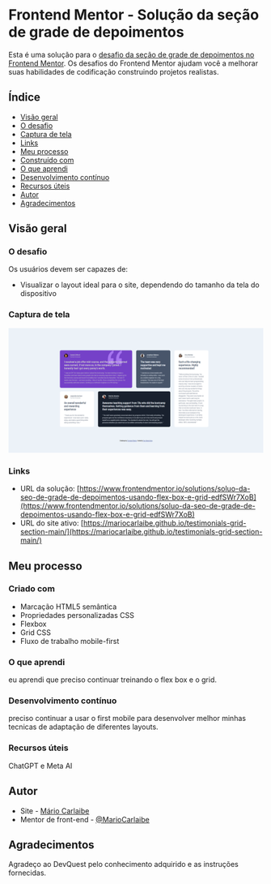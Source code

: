 # Frontend Mentor - Solução da seção de grade de depoimentos

Esta é uma solução para o [desafio da seção de grade de depoimentos no Frontend Mentor](https://www.frontendmentor.io/challenges/testimonials-grid-section-Nnw6J7Un7). Os desafios do Frontend Mentor ajudam você a melhorar suas habilidades de codificação construindo projetos realistas.

## Índice

- [Visão geral](#visão-geral)
- [O desafio](#o-desafio)
- [Captura de tela](#captura-de-tela)
- [Links](#links)
- [Meu processo](#meu-processo)
- [Construído com](#construído-com)
- [O que aprendi](#o-que-aprendi)
- [Desenvolvimento contínuo](#desenvolvimento-continuo)
- [Recursos úteis](#recursos-úteis)
- [Autor](#autor)
- [Agradecimentos](#agradecimentos)

## Visão geral

### O desafio

Os usuários devem ser capazes de:

- Visualizar o layout ideal para o site, dependendo do tamanho da tela do dispositivo

### Captura de tela

<img src="./design/Captura-desktop.PNG">

### Links

- URL da solução: [https://www.frontendmentor.io/solutions/soluo-da-seo-de-grade-de-depoimentos-usando-flex-box-e-grid-edfSWr7XoB](https://www.frontendmentor.io/solutions/soluo-da-seo-de-grade-de-depoimentos-usando-flex-box-e-grid-edfSWr7XoB)
- URL do site ativo: [https://mariocarlaibe.github.io/testimonials-grid-section-main/](https://mariocarlaibe.github.io/testimonials-grid-section-main/)

## Meu processo

### Criado com

- Marcação HTML5 semântica
- Propriedades personalizadas CSS
- Flexbox
- Grid CSS
- Fluxo de trabalho mobile-first

### O que aprendi

eu aprendi que preciso continuar treinando o flex box e o grid.

### Desenvolvimento contínuo

preciso continuar a usar o first mobile para desenvolver melhor minhas tecnicas de adaptação de diferentes layouts.

### Recursos úteis

ChatGPT e Meta AI

## Autor

- Site - [Mário Carlaibe](https://github.com/MarioCarlaibe)
- Mentor de front-end - [@MarioCarlaibe](https://www.frontendmentor.io/profile/MarioCarlaibe)

## Agradecimentos

Agradeço ao DevQuest pelo conhecimento adquirido e as instruções fornecidas.